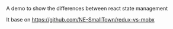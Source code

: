 A demo to show the differences between react state management

It base on https://github.com/NE-SmallTown/redux-vs-mobx